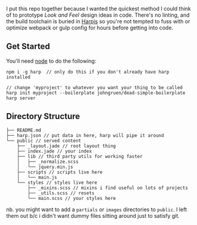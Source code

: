 I put this repo together because I wanted the quickest method I could think of to  prototype *Look and Feel* design ideas in code. There's no linting, and the build toolchain is buried in [Harpjs](http://harpjs.com/) so you're not tempted to fuss with or optimize webpack or gulp config for hours before getting into code.

## Get Started

You'll need [node](https://nodejs.org/en/) to do the following:  

```
npm i -g harp  // only do this if you don't already have harp installed

// change 'myproject' to whatever you want your thing to be called
harp init myproject --boilerplate johngruen/dead-simple-boilerplate
harp server
```

## Directory Structure

```
├── README.md
├── harp.json // put data in here, harp will pipe it around
└── public // served content
    ├── _layout.jade // root layout thing
    ├── index.jade // your index
    ├── lib // third party utils for working faster
    │   ├── _normalize.scss
    │   └── jquery.min.js
    ├── scripts // scripts live here
    │   └── main.js
    └── styles // styles live here
        ├── _mixins.scss // mixins i find useful on lots of projects
        ├── _utils.scss // resets
        └── main.scss // your styles here
```

nb. you might want to add a `partials` or `images` directories to `public`. I left them out b/c i didn't want dummy files sitting around just to satisfy git.

